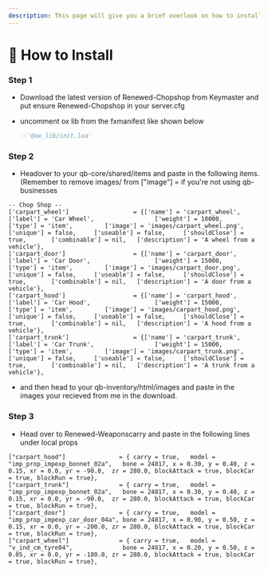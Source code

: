 ```yaml
---
description: This page will give you a brief overlook on how to install this resource
---
```


# 📄 How to Install

### Step 1

* Download the latest version of Renewed-Chopshop from Keymaster and put ensure Renewed-Chopshop in your server.cfg
*   uncomment ox lib from the fxmanifest like shown below

    ```lua
    --'@ox_lib/init.lua'
    ```

### Step 2

* Headover to your qb-core/shared/items and paste in the following items. (Remember to remove images/ from \["image"] = if you're not using qb-businesses

```
-- Chop Shop --
['carpart_wheel']                  = {['name'] = 'carpart_wheel',                 ['label'] = 'Car Wheel',                 ['weight'] = 10000,         ['type'] = 'item',         ['image'] = 'images/carpart_wheel.png',         ['unique'] = false,     ['useable'] = false,     ['shouldClose'] = true,       ['combinable'] = nil,   ['description'] = 'A wheel from a vehicle'},
['carpart_door']                   = {['name'] = 'carpart_door',                  ['label'] = 'Car Door',                  ['weight'] = 15000,         ['type'] = 'item',         ['image'] = 'images/carpart_door.png',          ['unique'] = false,     ['useable'] = false,     ['shouldClose'] = true,       ['combinable'] = nil,   ['description'] = 'A door from a vehicle'},
['carpart_hood']                   = {['name'] = 'carpart_hood',                  ['label'] = 'Car Hood',                  ['weight'] = 15000,         ['type'] = 'item',         ['image'] = 'images/carpart_hood.png',          ['unique'] = false,     ['useable'] = false,     ['shouldClose'] = true,       ['combinable'] = nil,   ['description'] = 'A hood from a vehicle'},
['carpart_trunk']                  = {['name'] = 'carpart_trunk',                 ['label'] = 'Car Trunk',                 ['weight'] = 15000,         ['type'] = 'item',         ['image'] = 'images/carpart_trunk.png',         ['unique'] = false,     ['useable'] = false,     ['shouldClose'] = true,       ['combinable'] = nil,   ['description'] = 'A trunk from a vehicle'},
```

* and then head to your qb-inventory/html/images and paste in the images your recieved from me in the download.

### Step 3

* Head over to Renewed-Weaponscarry and paste in the following lines under local props

```
["carpart_hood"]               = { carry = true,   model = "imp_prop_impexp_bonnet_02a",   bone = 24817, x = 0.30, y = 0.40, z = 0.15, xr = 0.0, yr = -90.0,  zr = 280.0, blockAttack = true, blockCar = true, blockRun = true},
["carpart_trunk"]              = { carry = true,   model = "imp_prop_impexp_bonnet_02a",   bone = 24817, x = 0.30, y = 0.40, z = 0.15, xr = 0.0, yr = -90.0,  zr = 280.0, blockAttack = true, blockCar = true, blockRun = true},
["carpart_door"]               = { carry = true,   model = "imp_prop_impexp_car_door_04a", bone = 24817, x = 0.90, y = 0.50, z = 0.15, xr = 0.0, yr = -200.0, zr = 280.0, blockAttack = true, blockCar = true, blockRun = true},
["carpart_wheel"]              = { carry = true,   model = "v_ind_cm_tyre04",              bone = 24817, x = 0.20, y = 0.50, z = 0.05, xr = 0.0, yr = -180.0, zr = 280.0, blockAttack = true, blockCar = true, blockRun = true},
```
